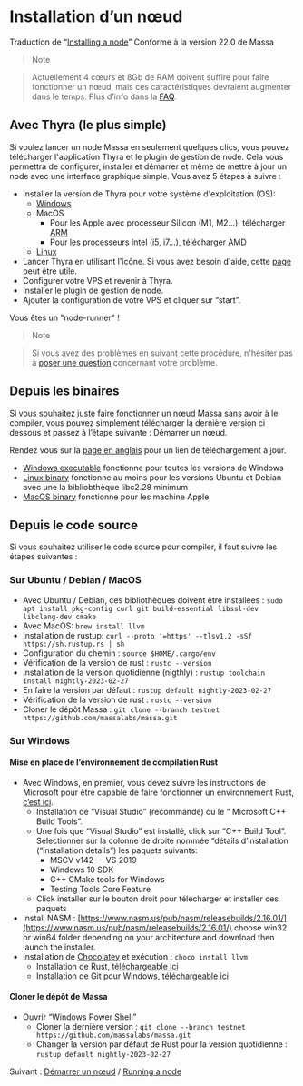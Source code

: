 # Installation d’un nœud

Traduction de “[Installing a node](https://docs.massa.net/en/latest/testnet/install.html)”
Conforme à la version 22.0 de Massa

> Note

> Actuellement 4 cœurs et 8Gb de RAM doivent suffire pour faire fonctionner un nœud, mais ces caractéristiques devraient augmenter dans le temps. Plus d’info dans la [FAQ](https://docs.massa.net/en/latest/testnet/faq.html#testnet-faq).

## Avec Thyra (le plus simple)

Si voulez lancer un node Massa en seulement quelques clics, vous pouvez télécharger l'application Thyra
et le plugin de gestion de node. Cela vous permettra de configurer, installer et démarrer et même de mettre à jour  un node avec une interface graphique simple. Vous avez 5 étapes à suivre :

+ Installer la version de Thyra pour votre système d'exploitation (OS):
    + [Windows](https://github.com/massalabs/thyra/releases/latest/download/thyra-installer_windows_amd64.exe)
    + MacOS
        + Pour les Apple avec processeur Silicon (M1, M2…), télécharger [ARM](https://github.com/massalabs/thyra/releases/latest/download/thyra-installer_darwin_arm64.tar.gz)
        + Pour les processeurs Intel (i5, i7…), télécharger [AMD](https://github.com/massalabs/thyra/releases/latest/download/thyra-installer_darwin_amd64.tar.gz)
    + [Linux](https://github.com/massalabs/thyra/releases/latest/download/thyra-installer_linux_amd64.tar.gz)
+ Lancer Thyra en utilisant l'icône. Si vous avez besoin d'aide, cette [page](https://github.com/massalabs/thyra/blob/main/INSTALLATION.md) peut être utile.
+ Configurer votre VPS et revenir à Thyra.
+ Installer le plugin de gestion de node.
+ Ajouter la configuration de votre VPS et cliquer sur “start”.

Vous êtes un "node-runner" !

> Note

> Si vous avez des problèmes en suivant cette procédure, n'hésiter pas à [poser une question](https://github.com/massalabs/thyra/issues/new) concernant votre problème.

## Depuis les binaires

Si vous souhaitez juste faire fonctionner un nœud Massa sans avoir à le compiler, vous pouvez simplement télécharger la dernière version ci dessous et passez à l’étape suivante : Démarrer un nœud.

Rendez vous sur la [page en anglais](https://docs.massa.net/en/latest/testnet/install.html#from-binaries) pour un lien de téléchargement à jour.

+ [Windows executable](https://github.com/massalabs/massa/releases/download/TEST.22.0/massa_TEST.22.0_release_windows.zip) fonctionne pour toutes les versions de Windows
+ [Linux binary](https://github.com/massalabs/massa/releases/download/TEST.22.0/massa_TEST.22.0_release_linux.tar.gz) fonctionne au moins pour les versions Ubuntu et Debian avec une la bibliobthèque libc2.28 minimum
+ [MacOS binary](https://github.com/massalabs/massa/releases/download/TEST.22.0/massa_TEST.22.0_release_macos.tar.gz) fonctionne pour les machine Apple

## Depuis le code source

Si vous souhaitez utiliser le code source pour compiler, il faut suivre les étapes suivantes :

### Sur Ubuntu / Debian / MacOS

+ Avec Ubuntu / Debian, ces bibliothèques doivent être installées : `sudo apt install pkg-config curl git build-essential libssl-dev libclang-dev cmake` 
+ Avec MacOS: `brew install llvm`
+ Installation de rustup: `curl --proto '=https' --tlsv1.2 -sSf https://sh.rustup.rs | sh`
+ Configuration du chemin : `source $HOME/.cargo/env`
+ Vérification de la version de rust : `rustc --version`
+ Installation de la version quotidienne (nigthly) : `rustup toolchain install nightly-2023-02-27`
+ En faire la version par défaut : `rustup default nightly-2023-02-27`
+ Vérification de la version de rust : `rustc --version`
+ Cloner le dépôt Massa : `git clone --branch testnet https://github.com/massalabs/massa.git`

### Sur Windows

#### Mise en place de l’environnement de compilation Rust

+ Avec Windows, en premier, vous devez suivre les instructions de Microsoft pour être capable de faire fonctionner un environnement Rust, [c’est ici](https://docs.microsoft.com/en-gb/windows/dev-environment/rust/setup).
  + Installation de “Visual Studio” (recommandé) ou le “ Microsoft C++ Build Tools”.
  + Une fois que “Visual Studio” est installé, click sur “C++ Build Tool”. Selectionner sur la colonne de droite nommée “détails d’installation (“installation details”) les paquets suivants:
    + MSCV v142 — VS 2019
    + Windows 10 SDK
    + C++ CMake tools for Windows
    + Testing Tools Core Feature
  + Click installer sur le bouton droit pour télécharger et installer ces paquets
+ Install NASM : [https://www.nasm.us/pub/nasm/releasebuilds/2.16.01/](https://www.nasm.us/pub/nasm/releasebuilds/2.16.01/) choose win32 or win64 folder depending on your architecture and download then launch the installer.
+ Installation de [Chocolatey](https://docs.chocolatey.org/en-us/choco/setup) et exécution : `choco install llvm`
  + Installation de Rust, [téléchargeable ici](https://www.rust-lang.org/tools/install)
  + Installation de Git pour Windows, [téléchargeable ici](https://git-scm.com/download/win)

#### Cloner le dépôt de Massa

+ Ouvrir “Windows Power Shell”
  + Cloner la dernière version : `git clone --branch testnet https://github.com/massalabs/massa.git`
  + Changer la version par défaut de Rust pour la version quotidienne : `rustup default nightly-2023-02-27`

Suivant : [Démarrer un nœud](./Running_a_node.md) / [Running a node](https://docs.massa.net/en/latest/testnet/running.html)
